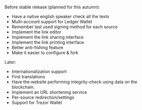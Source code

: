 Before stable release (planned for this autumn):

- Have a native english speaker check all the texts
- Multi-account support for Ledger Wallet
- Remember last used signing method for each source
- Implement the link editor
- Implement the link sharing interface
- Implement the link printing interface
- Better anti-fishing feature
- Make it easier to configure & fork

Later:

- Internationalization support
- First translations
- Have the website performing integrity-check using data on the blockchain.
- Implement an URL shortening service
- Per-source redirection/settings
- Support for Trezor Wallet
